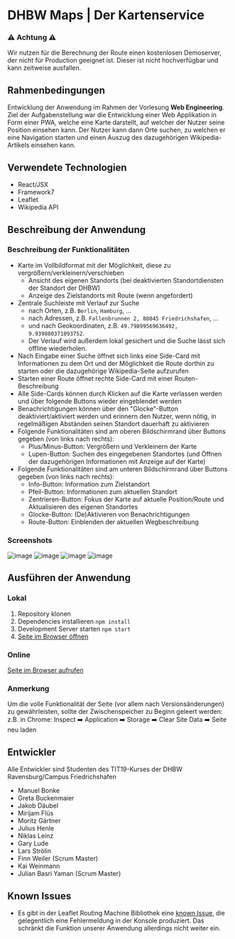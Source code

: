 # DHBW Maps | Der Kartenservice
### ⚠️ Achtung ⚠️
Wir nutzen für die Berechnung der Route einen kostenlosen Demoserver, der nicht für Production geeignet ist. Dieser ist nicht hochverfügbar und kann zeitweise ausfallen.
## Rahmenbedingungen
Entwicklung der Anwendung im Rahmen der Vorlesung **Web Engineering**.  
Ziel der Aufgabenstellung war die Entwicklung einer Web Applikation in Form einer PWA, welche eine Karte darstellt, auf welcher der Nutzer seine Position einsehen kann. Der Nutzer kann dann Orte suchen, zu welchen er eine Navigation starten und einen Auszug des dazugehörigen Wikipedia-Artikels einsehen kann.
## Verwendete Technologien
- React/JSX
- Framework7
- Leaflet
- Wikipedia API
## Beschreibung der Anwendung
### Beschreibung der Funktionalitäten
- Karte im Vollbildformat mit der Möglichkeit, diese zu vergrößern/verkleinern/verschieben
  - Ansicht des eigenen Standorts (bei deaktivierten Standortdiensten der Standort der DHBW)
  - Anzeige des Zielstandorts mit Route (wenn angefordert)  
- Zentrale Suchleiste mit Verlauf zur Suche
  - nach Orten, z.B. `Berlin`, `Hamburg`, ...
  - nach Adressen, z.B. `Fallenbrunnen 2, 88045 Friedrichshafen`, ...
  - und nach Geokoordinaten, z.B. `49.79899569636492, 9.939880371093752`.
  - Der Verlauf wird außerdem lokal gesichert und die Suche lässt sich offline wiederholen.
- Nach Eingabe einer Suche öffnet sich links eine Side-Card mit Informationen zu dem Ort und der Möglichkeit die Route dorthin zu starten oder die dazugehörige Wikipedia-Seite aufzurufen
- Starten einer Route öffnet rechte Side-Card mit einer Routen-Beschreibung
- Alle Side-Cards können durch Klicken auf die Karte verlassen werden und über folgende Buttons wieder eingeblendet werden
- Benachrichtigungen können über den "Glocke"-Button deaktiviert/aktiviert werden und erinnern den Nutzer, wenn nötig, in regelmäßigen Abständen seinen Standort dauerhaft zu aktivieren
- Folgende Funktionalitäten sind am oberen Bildschirmrand über Buttons gegeben (von links nach rechts):
  - Plus/Minus-Button: Vergrößern und Verkleinern der Karte
  - Lupen-Button: Suchen des eingegebenen Standortes (und Öffnen der dazugehörigen Informationen mit Anzeige auf der Karte)
- Folgende Funktionalitäten sind am unteren Bildschirmrand über Buttons gegeben (von links nach rechts):
  - Info-Button: Information zum Zielstandort
  - Pfeil-Button: Informationen zum aktuellen Standort
  - Zentrieren-Button: Fokus der Karte auf aktuelle Position/Route und Aktualisieren des eigenen Standortes
  - Glocke-Button: (De)Aktivieren von Benachrichtigungen
  - Route-Button: Einblenden der aktuellen Wegbeschreibung
### Screenshots
![image](https://user-images.githubusercontent.com/28830219/148594459-a1c418c8-b023-440a-aaa3-391770b8c763.png)
![image](https://user-images.githubusercontent.com/28830219/148594523-19e68566-bc35-45e5-8139-d13f4ba295ac.png)
![image](https://user-images.githubusercontent.com/28830219/148594625-b6ecdbf3-0415-4fff-86d0-084819f91e9a.png)
![image](https://user-images.githubusercontent.com/28830219/148594692-02beb32e-cbfd-4f2b-8ee6-dd74608e5734.png)

## Ausführen der Anwendung
### Lokal
1. Repository klonen
2. Dependencies installieren `npm install`
3. Development Server starten `npm start`
4. [Seite im Browser öffnen](http://localhost:3000/)
### Online
[Seite im Browser aufrufen](https://webeng.fwapis.com/)
### Anmerkung
Um die volle Funktionalität der Seite (vor allem nach Versionsänderungen) zu gewährleisten, sollte der Zwischenspeicher zu Beginn geleert werden:  
z.B. in Chrome: Inspect :arrow_right: Application :arrow_right: Storage :arrow_right: Clear Site Data :arrow_right: Seite neu laden

## Entwickler
Alle Entwickler sind Studenten des TIT19-Kurses der DHBW Ravensburg/Campus Friedrichshafen
- Manuel Bonke
- Greta Buckenmaier
- Jakob Däubel
- Mirijam Flüs
- Moritz Gärtner
- Julius Henle
- Niklas Leinz
- Gary Lude
- Lars Strölin
- Finn Weiler (Scrum Master)
- Kai Weinmann
- Julian Basri Yaman (Scrum Master)

## Known Issues
- Es gibt in der Leaflet Routing Machine Bibliothek eine [known Issue](https://github.com/mapbox/owlviewer/issues/21), die gelegentlich eine Fehlermeldung in der Konsole produziert. Das schränkt die Funktion unserer Anwendung allerdings nicht weiter ein. 
